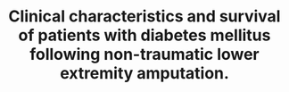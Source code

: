 ---
layout: page
header: no
#
# Content
#
subheadline: "Recent Publication"
title: "Clinical characteristics and survival of patients with diabetes mellitus following non-traumatic lower extremity amputation. 
"
teaser: "Clinical characteristics and survival of patients with diabetes mellitus following non-traumatic lower extremity amputation. 
"
categories: [Publications]
tags: [Diabetes]
---